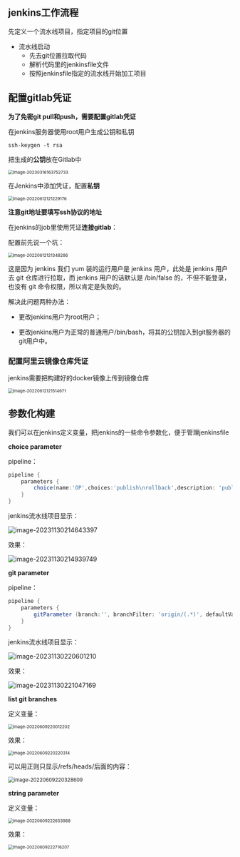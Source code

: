 ## jenkins工作流程

先定义一个流水线项目，指定项目的git位置

- 流水线启动
  - 先去git位置拉取代码
  - 解析代码里的jenkinsfile文件
  - 按照jenkinsfile指定的流水线开始加工项目

## 配置gitlab凭证

**为了免密git pull和push，需要配置gitlab凭证**

在jenkins服务器使用root用户生成公钥和私钥

```shell
ssh-keygen -t rsa
```

把生成的**公钥**放在Gitlab中

<img src="assets/image-20230316163752733.png" alt="image-20230316163752733" style="zoom:67%;" />

在Jenkins中添加凭证，配置**私钥**

<img src="assets/image-20220612121229176-1686638971441.png" alt="image-20220612121229176" style="zoom:67%;" />

**注意git地址要填写ssh协议的地址**

在jenkins的job里使用凭证**连接gitlab**：

配置前先说一个坑：

<img src="assets/image-20220612121348286-1686640226659.png" alt="image-20220612121348286" style="zoom:67%;" />

这是因为 jenkins 我们 yum 装的运行用户是 jenkins 用户，此处是 jenkins 用户去 git 仓库进行拉取，而 jenkins 用户的话默认是 /bin/false 的，不但不能登录，也没有 git 命令权限，所以肯定是失败的。

解决此问题两种办法：

- 更改jenkins用户为root用户；

- 更改jenkins用户为正常的普通用户/bin/bash，将其的公钥加入到git服务器的git用户中。

### 配置阿里云镜像仓库凭证

jenkins需要把构建好的docker镜像上传到镜像仓库

<img src="assets/image-20220612121514671-1686640283057.png" alt="image-20220612121514671" style="zoom:67%;" />

## 参数化构建

我们可以在jenkins定义变量，把jenkins的一些命令参数化，便于管理jenkinsfile



**choice parameter**

pipeline：

```groovy
pipeline {
    parameters {
        choice(name:'OP',choices:'publish\nrollback',description: 'publish(发布新版本时选择，部署后自动生成新tag) rollback(回滚时选择，需要同时选择回滚的tag)')
    }
}
```

jenkins流水线项目显示：

![image-20231130214643397](assets/image-20231130214643397.png)

效果：

![image-20231130214939749](assets/image-20231130214939749.png)



**git parameter**

pipeline：

```groovy
pipeline {
    parameters {
        gitParameter (branch:'', branchFilter: 'origin/(.*)', defaultValue: 'master', description: '选择将要构建的标签', name: 'TAG', quickFilterEnabled: false, selectedValue: 'TOP', sortMode: 'DESCENDING_SMART', tagFilter: '*', type: 'PT_TAG', useRepository: xxx.git)
    }
}
```

jenkins流水线项目显示：

![image-20231130220601210](assets/image-20231130220601210.png)

效果：

![image-20231130221047169](assets/image-20231130221047169.png)

























**list git branches**

定义变量：

<img src="assets/image-20220609220012202-1686640301429.png" alt="image-20220609220012202" style="zoom:67%;" />

效果：

<img src="assets/image-20220609220220314-1686640303363.png" alt="image-20220609220220314" style="zoom:67%;" />

可以用正则只显示/refs/heads/后面的内容：

<img src="assets/image-20220609220328609-1686640304806.png" alt="image-20220609220328609" style="zoom:80%;" />



**string parameter**

定义变量：

<img src="assets/image-20220609222653988-1686640306518.png" alt="image-20220609222653988" style="zoom:67%;" />

效果：

<img src="assets/image-20220609222716207-1686640308473.png" alt="image-20220609222716207" style="zoom:67%;" />